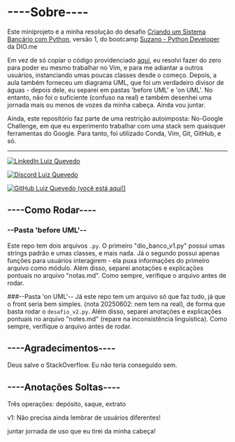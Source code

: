 # ----Sobre----

Este miniprojeto é a minha resolução do desafio [Criando um Sistema Bancário com Python](https://github.com/digitalinnovationone/trilha-python-dio/blob/main/00%20-%20Fundamentos/desafio.py), versão 1, do bootcamp [Suzano - Python Developer](https://web.dio.me/track/suzano-python-developer) da DIO.me

Em vez de só copiar o código providenciado [aqui](https://github.com/digitalinnovationone/trilha-python-dio/blob/main/00%20-%20Fundamentos/desafio.py), eu resolvi fazer do zero para poder eu mesmo trabalhar no Vim, e para me adiantar a outros usuários, instanciando umas poucas classes desde o começo. Depois, a aula também forneceu um diagrama UML, que foi um verdadeiro divisor de águas - depois dele, eu separei em pastas 'before UML' e 'on UML'. No entanto, não foi o suficiente (confuso na real) e também desenhei uma jornada mais ou menos de vozes da minha cabeça. Ainda vou juntar.

Ainda, este repositório faz parte de uma restrição autoimposta: No-Google Challenge, em que eu experimento trabalhar com uma stack sem quaisquer ferramentas do Google. Para tanto, foi utilizado Conda, Vim, Git, GitHub, e só.

----

[![LinkedIn Luiz Quevedo](https://img.shields.io/badge/LinkedIn-0077B5?style=for-the-badge&logo=linkedin&logoColor=white)](https://www.linkedin.com/in/luiz-quevedo/)

[![Discord Luiz Quevedo](https://img.shields.io/badge/Discord-7289DA?style=for-the-badge&logo=discord&logoColor=white)](https://discord.com/channels/@qvedo/)

[![GitHub Luiz Quevedo (você está aqui!)](https://img.shields.io/badge/GitHub-100000?style=for-the-badge&logo=github&logoColor=white)](https://github.com/luizquevedo)

## ----Como Rodar----
### --Pasta 'before UML'--
Este repo tem dois arquivos `.py`. O primeiro "dio_banco_v1.py" possui umas strings padrão e umas classes, e mais nada. Já o segundo possui apenas funções para usuários interagirem - ela puxa informações do primeiro arquivo como módulo. Além disso, separei anotações e explicações pontuais no arquivo "notas.md".
Como sempre, verifique o arquivo antes de rodar.

###--Pasta 'on UML'--
Já este repo tem um arquivo só que faz tudo, já que o front seria bem simples. (nota 20250602: nem tem na real), de forma que basta rodar o `desafio_v2.py`. Além disso, separei anotações e explicações pontuais no arquivo "notes.md" (repare na inconsistência linguística). 
Como sempre, verifique o arquivo antes de rodar.


## ----Agradecimentos----

Deus salve o StackOverflow. Eu não teria conseguido sem.

## ----Anotações Soltas----

Três operações: depósito, saque, extrato

v1: Não precisa ainda lembrar de usuários diferentes!

juntar jornada de uso que eu tirei da minha cabeça!
